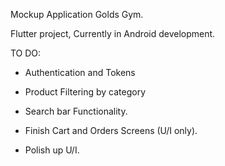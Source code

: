 Mockup Application Golds Gym.

Flutter project, Currently in Android development.

TO DO:

- Authentication and Tokens

- Product Filtering by category

- Search bar Functionality.

- Finish Cart and Orders Screens (U/I only).

- Polish up U/I.
